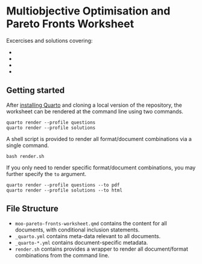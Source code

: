# Multiobjective Optimisation and Pareto Fronts Worksheet 

Excercises and solutions covering: 

- 
- 
- 
- 

## Getting started 

After [installing Quarto](https://quarto.org/docs/get-started/) and cloning a local version of the repository, the worksheet can be rendered at the command line using two commands.  

```
quarto render --profile questions
quarto render --profile solutions
```

A shell script is provided to render all format/document combinations via a single command. 

```
bash render.sh
```

If you only need to render specific format/document combinations, you may further specify the `to` argument. 

```
quarto render --profile questions --to pdf
quarto render --profile solutions --to html
```

## File Structure

- `moo-pareto-fronts-worksheet.qmd` contains the content for all documents, with conditional inclusion statements.
- `_quarto.yml` contains meta-data relevant to all documents.
- `_quarto-*.yml` contains document-specific metadata.
- `render.sh` contains provides a wrapper to render all document/format combinations from the command line.

